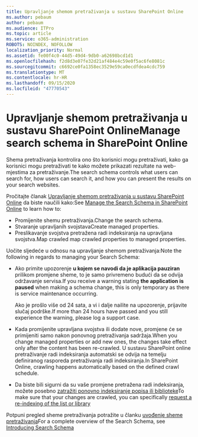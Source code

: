 ```yaml
---
title: Upravljanje shemom pretraživanja u sustavu SharePoint Online
ms.author: pebaum
author: pebaum
ms.audience: ITPro
ms.topic: article
ms.service: o365-administration
ROBOTS: NOINDEX, NOFOLLOW
localization_priority: Normal
ms.assetid: fe00f4c0-44d5-49d4-9db0-a62698bcd1d1
ms.openlocfilehash: f2d8d3e07fe32d21af484e4c59e0f5ac6fe8081c
ms.sourcegitcommit: c6692ce0fa1358ec3529e59ca0ecdfdea4cdc759
ms.translationtype: MT
ms.contentlocale: hr-HR
ms.lasthandoff: 09/15/2020
ms.locfileid: "47770543"
---
```

# <a name="manage-search-schema-in-sharepoint-online"></a><span data-ttu-id="b87f7-102">Upravljanje shemom pretraživanja u sustavu SharePoint Online</span><span class="sxs-lookup"><span data-stu-id="b87f7-102">Manage search schema in SharePoint Online</span></span>

<span data-ttu-id="b87f7-103">Shema pretraživanja kontrolira ono što korisnici mogu pretraživati, kako ga korisnici mogu pretraživati te kako možete prikazati rezultate na web-mjestima za pretraživanje.</span><span class="sxs-lookup"><span data-stu-id="b87f7-103">The search schema controls what users can search for, how users can search it, and how you can present the results on your search websites.</span></span> 

<span data-ttu-id="b87f7-104">Pročitajte članak [Upravljanje shemom pretraživanja u sustavu SharePoint Online](https://docs.microsoft.com/sharepoint/manage-search-schema) da biste naučili kako:</span><span class="sxs-lookup"><span data-stu-id="b87f7-104">See [Manage the Search Schema in SharePoint Online](https://docs.microsoft.com/sharepoint/manage-search-schema) to learn how to:</span></span> 
- <span data-ttu-id="b87f7-105">Promijenite shemu pretraživanja.</span><span class="sxs-lookup"><span data-stu-id="b87f7-105">Change the search schema.</span></span>
- <span data-ttu-id="b87f7-106">Stvaranje upravljanih svojstava</span><span class="sxs-lookup"><span data-stu-id="b87f7-106">Create managed properties.</span></span>
- <span data-ttu-id="b87f7-107">Preslikavanje svojstva pretražena radi indeksiranja na upravljana svojstva.</span><span class="sxs-lookup"><span data-stu-id="b87f7-107">Map crawled map crawled properties to managed properties.</span></span>

<span data-ttu-id="b87f7-108">Uočite sljedeće u odnosu na upravljanje shemom pretraživanja:</span><span class="sxs-lookup"><span data-stu-id="b87f7-108">Note the following in regards to managing your Search Schema:</span></span>

- <span data-ttu-id="b87f7-109">Ako primite upozorenje **u kojem se navodi da je aplikacija pauziran** prilikom promjene sheme, to je samo privremeno budući da se odvija održavanje servisa.</span><span class="sxs-lookup"><span data-stu-id="b87f7-109">If you receive a warning stating **the application is paused** when making a schema change, this is only temporary as there is service maintenance occurring.</span></span> 

    <span data-ttu-id="b87f7-110">Ako je prošlo više od 24 sata, a vi i dalje nailite na upozorenje, prijavite slučaj podrške.</span><span class="sxs-lookup"><span data-stu-id="b87f7-110">If more than 24 hours have passed and you still experience the warning, please log a support case.</span></span>
- <span data-ttu-id="b87f7-111">Kada promijenite upravljana svojstva ili dodate nove, promjene će se primijeniti samo nakon ponovnog pretraživanja sadržaja.</span><span class="sxs-lookup"><span data-stu-id="b87f7-111">When you change managed properties or add new ones, the changes take effect only after the content has been re-crawled.</span></span> <span data-ttu-id="b87f7-112">U sustavu SharePoint online pretraživanje radi indeksiranja automatski se odvija na temelju definiranog rasporeda pretraživanja radi indeksiranja.</span><span class="sxs-lookup"><span data-stu-id="b87f7-112">In SharePoint Online, crawling happens automatically based on the defined crawl schedule.</span></span>
- <span data-ttu-id="b87f7-113">Da biste bili sigurni da su vaše promjene pretražena radi indeksiranja, možete posebno [zatražiti ponovno indeksiranje popisa ili biblioteke](https://docs.microsoft.com/sharepoint/manage-search-schema#request-re-indexing-of-a-document-library-or-list)</span><span class="sxs-lookup"><span data-stu-id="b87f7-113">To make sure that your changes are crawled, you can specifically [request a re-indexing of the list or library](https://docs.microsoft.com/sharepoint/manage-search-schema#request-re-indexing-of-a-document-library-or-list)</span></span> 

<span data-ttu-id="b87f7-114">Potpuni pregled sheme pretraživanja potražite u članku [uvođenje sheme pretraživanja](https://blogs.technet.microsoft.com/tothesharepoint/2012/11/25/introducing-search-schema-for-sharepoint-2013/)</span><span class="sxs-lookup"><span data-stu-id="b87f7-114">For a complete overview of the Search Schema, see [Introducing Search Schema](https://blogs.technet.microsoft.com/tothesharepoint/2012/11/25/introducing-search-schema-for-sharepoint-2013/)</span></span> 



